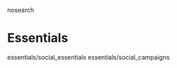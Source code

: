nosearch  

# Essentials

<div class="toctree" titlesonly="">

essentials/social_essentials essentials/social_campaigns

</div>
